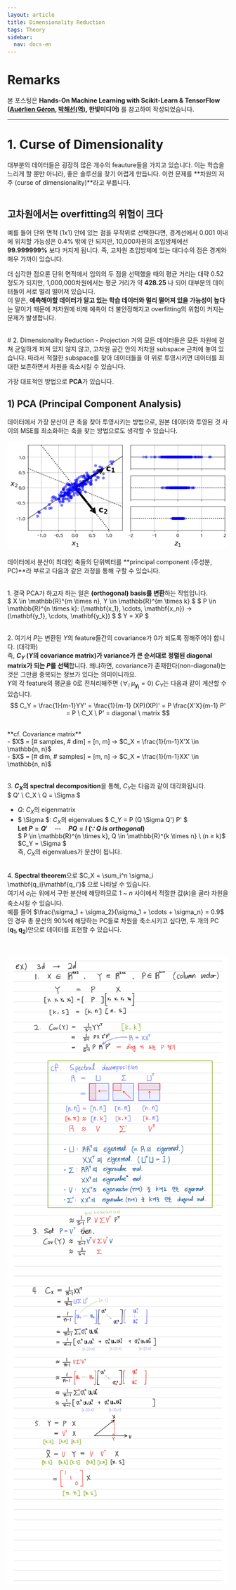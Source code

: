 ```yaml
---
layout: article
title: Dimensionality Reduction
tags: Theory
sidebar:
  nav: docs-en
---
```


# Remarks
본 포스팅은 **Hands-On Machine Learning with Scikit-Learn & TensorFlow ([Auérlien Géron](/images/dt_files/https://github.com/ageron/handson-ml), [박해선(역)](/images/dt_files/https://github.com/rickiepark/handson-ml), 한빛미디어)** 를 참고하여 작성되었습니다.

<!--more-->

---

# 1. Curse of Dimensionality
대부분의 데이터들은 굉장히 많은 개수의 feauture들을 가지고 있습니다. 이는 학습을 느리게 할 뿐만 아니라, 좋은 솔루션을 찾기 어렵게 만듭니다. 이런 문제를 **차원의 저주 (curse of dimensionality)**라고 부릅니다. <br><br>

## 고차원에서는 overfitting의 위험이 크다
예를 들어 단위 면적 (1x1) 안에 있는 점을 무작위로 선택한다면, 경계선에서 0.001 이내에 위치할 가능성은 0.4% 밖에 안 되지만, 10,000차원의 초입방체에선 **99.999999%** 보다 커지게 됩니다. 즉, 고차원 초입방체에 있는 대다수의 점은 경계와 매우 가까이 있습니다. <br>

더 심각한 점으론 단위 면적에서 임의의 두 점을 선택했을 때의 평균 거리는 대략 0.52 정도가 되지만, 1,000,000차원에서는 평균 거리가 약 **428.25** 나 되어 대부분의 데이터들이 서로 멀리 떨어져 있습니다. <br>
이 말은, **예측해야할 데이터가 알고 있는 학습 데이터와 멀리 떨어져 있을 가능성이 높다**는 말이기 때문에 저차원에 비해 예측이 더 불안정해지고 overfitting의 위험이 커지는 문제가 발생합니다.


<br>
# 2. Dimensionality Reduction - Projection
거의 모든 데이터들은 모든 차원에 걸쳐 균일하게 퍼져 있지 않지 않고, 고차원 공간 안의 저차원 subspace 근처에 놓여 있습니다. 따라서 적절한 subspace를 찾아 데이터들을 이 위로 투영시키면 데이터를 최대한 보존하면서 차원을 축소시킬 수 있습니다. <br>

가장 대표적인 방법으로 **PCA**가 있습니다.

## 1) PCA (Principal Component Analysis)
데이터에서 가장 분산이 큰 축을 찾아 투영시키는 방법으로, 원본 데이터와 투영된 것 사이의 MSE를 최소화하는 축을 찾는 방법으로도 생각할 수 있습니다.

![png](/images/dim_red_files/pca_1.png)

데이터에서 분산이 최대인 축들의 단위벡터를 **principal component (주성분, PC)**라 부르고 다음과 같은 과정을 통해 구할 수 있습니다. <br>

<br>1. 결국 PCA가 하고자 하는 일은 **(orthogonal) basis를 변환**하는 작업입니다. <br>
$ X \in \mathbb{R}^{m \times n}, Y \in \mathbb{R}^{m \times k} $
$ P \in \mathbb{R}^{n \times k}: (\mathbf{x_1}, \cdots, \mathbf{x_n}) → (\mathbf{y_1}, \cdots, \mathbf{y_k}) $
$ Y = XP $

<br>2. 여기서 $P$는 변환된 $Y$의 feature들간의 covariance가 0가 되도록 정해주어야 합니다. (대각화)<br>
즉, **$C_Y$ ($Y$의 covariance matrix)가 variance가 큰 순서대로 정렬된 diagonal matrix가 되는 $P$를 선택**합니다. 왜냐하면, covariance가 존재한다(non-diagonal)는 것은 그만큼 중복되는 정보가 있다는 의미이니까요. <br>
$Y$의 각 feature의 평균을 0로 전처리해주면 ($\forall_i \ \mu_{\mathbf{y_i}} = 0$) $C_Y$는 다음과 같이 계산할 수 있습니다.
$$
C_Y = \frac{1}{m-1}YY' = \frac{1}{m-1} (XP)(XP)' = P \frac{X'X}{m-1} P' = P \ C_X \ P' = diagonal \ matrix
$$

<br>
**cf. Covariance matrix** <br>
- $X$ = [# samples, # dim] = [n, m] → $C_X = \frac{1}{m-1}X'X \in \mathbb{n, n}$ <br>
- $X$ = [# dim, # samples] = [m, n] → $C_X = \frac{1}{m-1}XX' \in \mathbb{n, n}$

<br>3. **$C_X$의 spectral decomposition**을 통해, $C_Y$는 다음과 같이 대각화됩니다. <br>
$ Q' \ C_X \ Q = \Sigma $
- $Q$: $C_X$의 eigenmatrix
- $ \Sigma $: $C_X$의 eigenvalues
$ C_Y = P (Q \Sigma Q') P' $ <br>
**Let $P = Q' \quad \cdots \quad PQ = I \ (\because \ Q \ is \ orthogonal)$** <br>
$ P \in \mathbb{R}^{n \times k}, Q \in \mathbb{R}^{k \times n} \ (n ≥ k)$
$C_Y = \Sigma $ <br>
즉, $C_X$의 eigenvalues가 분산이 됩니다.

<br>4. **Spectral theorem**으로 $C_X = \sum_i^n \sigma_i \mathbf{q_i}\mathbf{q_i'}$ 으로 나타날 수 있습니다. <br>
여기서 $\sigma_i$는 위에서 구한 분산에 해당하므로 1 ~ $n$ 사이에서 적절한 값($k$)을 골라 차원을 축소시킬 수 있습니다. <br>
예를 들어 $\frac{\sigma_1 + \sigma_2}{\sigma_1 + \cdots + \sigma_n} = 0.9$ 인 경우 총 분산의 90%에 해당하는 PC들로 차원을 축소시키고 싶다면, 두 개의 PC ($\mathbf{q_1}, \mathbf{q_2}$)만으로 데이터를 표현할 수 있습니다.

<br><br>
![](/images/2019-08-29-dim_red/1.jpg)
![](/images/2019-08-29-dim_red/2.jpg)
